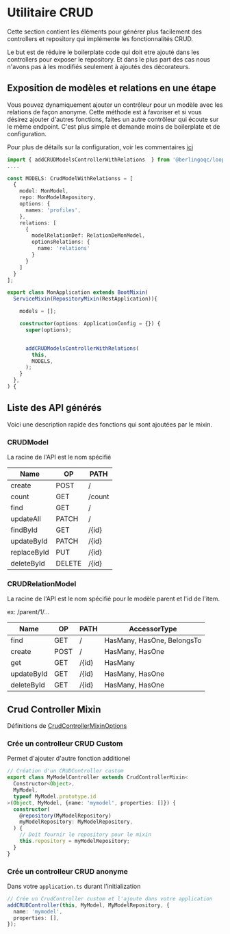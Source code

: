 # Utilitaire CRUD

Cette section contient les éléments pour générer plus facilement des
controllers et repository qui implémente les fonctionnalités CRUD.

Le but est de réduire le boilerplate code qui doit etre ajouté dans
les controllers pour exposer le repository. Et dans le plus part des cas
nous n'avons pas à les modifiés seulement à ajoutés des décorateurs.

## Exposition de modèles et relations en une étape

Vous pouvez dynamiquement ajouter un contrôleur pour un modèle avec les
relations de façon anonyme. Cette méthode est à favoriser et si vous
désirez ajouter d'autres fonctions, faites un autre contrôleur qui écoute sur
le même endpoint. C'est plus simple et demande moins de boilerplate et
de configuration.

Pour plus de détails sur la configuration, voir les commentaires [ici](mixins/crud.controller.ts)

```typescript
import { addCRUDModelsControllerWithRelations  } from '@berlingoqc/loopback-sso-extensions';
....

const MODELS: CrudModelWithRelationss = [
  {
    model: MonModel,
    repo: MonModelRepository,
    options: {
      names: 'profiles',
    },
    relations: [
      {
        modelRelationDef: RelationDeMonModel,
        optionsRelations: {
          name: 'relations'
        }
      }
    ]
  }
];

export class MonApplication extends BootMixin(
  ServiceMixin(RepositoryMixin(RestApplication)){

    models = [];

    constructor(options: ApplicationConfig = {}) {
      super(options);


      addCRUDModelsControllerWithRelations(
        this,
        MODELS,
      );
    }
  },
) {

```

## Liste des API générés

Voici une description rapide des fonctions qui sont ajoutées
par le mixin.

### CRUDModel

La racine de l'API est le nom spécifié

| Name        | OP     | PATH   |
| ----------- | ------ | ------ |
| create      | POST   | /      |
| count       | GET    | /count |
| find        | GET    | /      |
| updateAll   | PATCH  | /      |
| findById    | GET    | /{id}  |
| updateById  | PATCH  | /{id}  |
| replaceById | PUT    | /{id}  |
| deleteById  | DELETE | /{id}  |

### CRUDRelationModel

La racine de l'API est le nom spécifié pour le modèle parent et l'id de l'item.

ex: /parent/1/...


| Name       | OP   | PATH  | AccessorType               |
| ---------- | ---- | ----- | -------------------------- |
| find       | GET  | /     | HasMany, HasOne, BelongsTo |
| create     | POST | /     | HasMany, HasOne            |
| get        | GET  | /{id} | HasMany                    |
| updateById | GET  | /{id} | HasMany, HasOne            |
| deleteById | GET  | /{id} | HasMany, HasOne            |

## Crud Controller Mixin

Définitions de [CrudControllerMixinOptions](mixins/crud.controller.ts)

### Crée un controlleur CRUD Custom

Permet d'ajouter d'autre fonction additionel

```ts
// Création d'un CRUDController custom
export class MyModelController extends CrudControllerMixin<
  Constructor<Object>,
  MyModel,
  typeof MyModel.prototype.id
>(Object, MyModel, {name: 'mymodel', properties: []}) {
  constructor(
    @repository(MyModelRepository)
    myModelRepository: MyModelRepository,
  ) {
    // Doit fournir le repository pour le mixin
    this.repository = myModelRepository;
  }
}
```

### Crée un controlleur CRUD anonyme

Dans votre `application.ts` durant l'initialization

```ts
// Crée un CrudController custom et l'ajoute dans votre application
addCRUDController(this, MyModel, MyModelRepository, {
  name: 'mymodel',
  properties: [],
});
```
